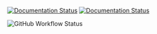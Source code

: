 [![Documentation Status](https://xqy2006.github.io/store/badge1.svg)](https://xqy2006.github.io/docs)
[![Documentation Status](https://xqy2006.github.io/store/badge2.svg)](https://xqy2006.github.io/docs)

![GitHub Workflow Status](https://img.shields.io/github/workflow/status/xqy2006/docs/Test)
